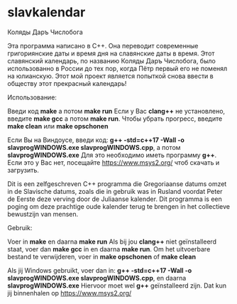 # slavkalendar
Коляды Даръ Числобога

Эта программа написано в С++. Она переводит современные григориянские даты и время дня на славянские даты в время. Этот славянский календарь, по названию Коляды Даръ Числобога, было использованно в России до тех пор, когда Пётр первый его не поменял на юлианскую. Этот мой проект является попыткой снова ввести в обществу этот прекрасный календарь!

Использование:

Введи код **make** а потом **make run**
Если у Вас **clang++** не установлено, введите **make gcc** а потом **make run**.
Чтобы убрать прогресс, введите **make clean** или **make opschonen**

Если Вы на Виндоусе, введи код: **g++ -std=c++17 -Wall -o slavprogWINDOWS.exe slavprogWINDOWS.cpp**, а потом **slavprogWINDOWS.exe**
Для это необходимо иметь программу **g++**. Если это у Вас нет, посещайте https://www.msys2.org/ чтоб скачать и загрузить.

Dit is een zelfgeschreven C++ programma die Gregoriaanse datums omzet in de Slavische datums, zoals die in gebruik was in Rusland voordat Peter de Eerste deze verving door de Juliaanse kalender. Dit programma is een poging om deze prachtige oude kalender terug te brengen in het collectieve bewustzijn van mensen.

Gebruik:

Voer in **make** en daarna **make run**
Als bij jou **clang++** niet geïnstalleerd staat, voer dan **make gcc** in en daarna **make run**.
Om het uitvoerbare bestand te verwijderen, voer in **make opschonen** of **make clean**

Als jij Windows gebruikt, voer dan in: **g++ -std=c++17 -Wall -o slavprogWINDOWS.exe slavprogWINDOWS.cpp**, en daarna **slavprogWINDOWS.exe**
Hiervoor moet wel **g++** geïnstalleerd zijn. Dat kun jij binnenhalen op https://www.msys2.org/
